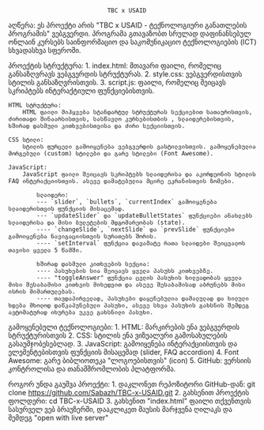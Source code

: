                                 TBC x USAID
აღწერა:
    ეს პროექტი არის "TBC x USAID - ტექნოლოგიური განათლების პროგრამის" ვებგვერდი. პროგრამა გთავაზობთ სრულად დაფინანსებულ ონლაინ კურსებს საინფორმაციო და საკომუნიკაციო ტექნოლოგიების (ICT) სხვადასხვა სფეროში.

პროექტის სტრუქტურა:
    1. index.html: მთავარი ფაილი, რომელიც განსაზღვრავს ვებგვერდის სტრუქტურას.
    2. style.css: ვებგვერდისთვის სტილის განსაზღვრისთვის. 
    3. script.js: ფაილი, რომელიც შეიცავს სკრიპტებს ინტერაქტიული ფუნქციებისთვის.

    HTML სტრუქტურა:
        HTML ფაილი მიჰყვება სტანდარტულ სტრუქტურას სექციებით სათაურისთვის, ძირითადი შინაარსისთვის, სასწავლო კურსებისთბის , სლაიდერებისთვის, ხშირად დასმული კითხვებისთვისა და ძირი სექციისთვის.

    CSS სტილი:
        სტილის ფურცელი გამოიყენება ვებგვერდის გასტილვისთვის. გამოყენებულია მორგებული (custom) სტილები და გარე სტილები (Font Awesome).
    
    JavaScript:
        JavaScript ფაილი შეიცავს სკრიპტებს სლაიდერისა და აკორდეონის სტილის FAQ ინტერაქციისთვის. ასევე დამატებულია მცირე ეკრანისთვის ზომები.

            სლაიდერი:
            --- `slider`, `bullets`, `currentIndex` გამოიყენება სლაიდერისთვის ფუნქციის მისაცემად.
            --- `updateSlider` და `updateBulletStates` ფუნქციები ანახლებს სლაიდერისა და მისი ბულეტების მდგომარეობას (state).
            ---- `changeSlide`, `nextSlide` და `prevSlide` ფუნქციები გამოიყენება ნავიგაციისთვის სურათებს შორის.
            ---- `setInterval` ფუნქცია დავამატე რათა სლაიდები შეიცვალოს თავისი ყველა 5 წამში.

            ხშირად დასმული კითხვების სექცია:
            ---- პასუხების სია შეიცავს ყველა პასუხს კითხვებზე.
            ---- "toggleAnswer" ფუნქცია ცვლის პასუხის ხილვადობას ყველა მისი შესაბამისი კითხვის მიხედვით და ასევე შესაბამისად აბრუნებს მისი ისრის მიმართულებას.
            ---- თავდაპირველად, პასუხები დაყენებულია დამალულად და ხილული ხდება მხოლოდ დაწკაპუნებული პასუხი, ასევე სხვა პასუხის გახსნის შემდეგ ავტომატურად იხურება უკვე გახსნილი პასუხი.

გამოყენებული ტექნოლოგიები:
    1. HTML: მარკირების ენა ვებგვერდის სტრუქტურისთვის
    2. CSS: სტილის ენა ვიზუალური გამოსახულების გასაუმჯობესებლად.
    3. JavaScript: გამოიყენება ინტერაქციისთვის და ელემენტებისთვის ფუნქციის მისაცემად (slider, FAQ accordion)
    4. Font Awesome: გარე ბიბლიოთეკა "ლოგოებისთვის" (icon)
    5. GitHub: ვერსიის კონტროლისა და თანამშრომლობის პლატფორმა.

როგორ უნდა გაუშვა პროექტი:
    1. დაკლონეთ რეპოზიტორი GitHub-დან:
        git clone https://github.com/Sabazh/TBC-x-USAID.git
    2. გახსენით პროექტის ფოლდერი:
        cd TBC-x-USAID
    3. გახსენით "index.html" ფაილი თქვენთვის სასურველ ვებ ბრაუზერში, დააკლიკეთ მაუსის მარჯვენა ღილაკს და შემდეგ "open with live server"


